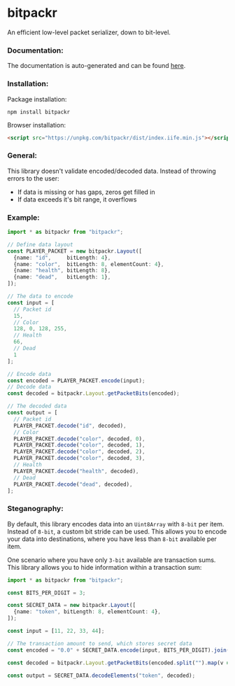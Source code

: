# bitpackr

An efficient low-level packet serializer, down to bit-level.

### Documentation:
The documentation is auto-generated and can be found [here](https://maierfelix.github.io/bitpackr/docs).

### Installation:
Package installation:
````
npm install bitpackr
````

Browser installation:
````html
<script src="https://unpkg.com/bitpackr/dist/index.iife.min.js"></script>
````

### General:
This library doesn't validate encoded/decoded data. Instead of throwing errors to the user:
 - If data is missing or has gaps, zeros get filled in
 - If data exceeds it's bit range, it overflows

### Example:

````ts
import * as bitpackr from "bitpackr";

// Define data layout
const PLAYER_PACKET = new bitpackr.Layout([
  {name: "id",     bitLength: 4},
  {name: "color",  bitLength: 8, elementCount: 4},
  {name: "health", bitLength: 8},
  {name: "dead",   bitLength: 1},
]);

// The data to encode
const input = [
  // Packet id
  15,
  // Color
  128, 0, 128, 255,
  // Health
  66,
  // Dead
  1
];

// Encode data
const encoded = PLAYER_PACKET.encode(input);
// Decode data
const decoded = bitpackr.Layout.getPacketBits(encoded);

// The decoded data
const output = [
  // Packet id
  PLAYER_PACKET.decode("id", decoded),
  // Color
  PLAYER_PACKET.decode("color", decoded, 0),
  PLAYER_PACKET.decode("color", decoded, 1),
  PLAYER_PACKET.decode("color", decoded, 2),
  PLAYER_PACKET.decode("color", decoded, 3),
  // Health
  PLAYER_PACKET.decode("health", decoded),
  // Dead
  PLAYER_PACKET.decode("dead", decoded),
];
````

### Steganography:

By default, this library encodes data into an `Uint8Array` with `8-bit` per item. Instead of `8-bit`, a custom bit stride can be used. This allows you to encode your data into destinations, where you have less than `8-bit` available per item.

One scenario where you have only `3-bit` available are transaction sums. This library allows you to hide information within a transaction sum:

````ts
import * as bitpackr from "bitpackr";

const BITS_PER_DIGIT = 3;

const SECRET_DATA = new bitpackr.Layout([
  {name: "token", bitLength: 8, elementCount: 4},
]);

const input = [11, 22, 33, 44];

// The transaction amount to send, which stores secret data
const encoded = "0.0" + SECRET_DATA.encode(input, BITS_PER_DIGIT).join(""); // 0.031031201450

const decoded = bitpackr.Layout.getPacketBits(encoded.split("").map(v => parseInt(v)).slice(3), BITS_PER_DIGIT);

const output = SECRET_DATA.decodeElements("token", decoded);
````
